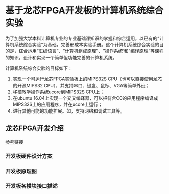 # 基于龙芯FPGA开发板的计算机系统综合实验

为了加强大学本科计算机专业的专业基础课知识的掌握和综合运用，以已有的“计算机系统综合实验”为基础，完善形成本实验手册。这个计算机系统综合实验的目的是，综合运用“汇编语言”、“计算机组成原理”、‘’操作系统‘和”编译原理“等课程的知识，设计和实现一个简单但功能完善的计算机系统。

计算机系统综合实验的目标如下：

1. 实现一个可运行龙芯FPGA实验板上的MIPS32S CPU（也可以直接使用龙芯的开源MIPS32 CPU），并支持串口、键盘、鼠标、VGA等简单外设；
2. 移植教学操作系统ucore到MIPS32S CPU上；
3. 在ubuntu 16.04上实现一个交叉编译器，可以把符合C0的应用程序编译成MIPS32S上的应用程序，并在ucore上运行；
4. 进行其他可能的功能扩展。如，支持网络和调试工具等。

## 龙芯FPGA开发介绍

[参考链接](https://github.com/xyongcn/LoongsonCsprj2017#龙芯fpga实验板的硬件信息)

### 开发板硬件设计方案

### 开发板原理图

### 开发板各模块接口描述



